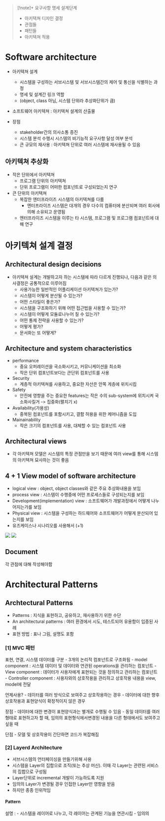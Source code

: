 > [!note]+
> 요구사항 명세 설계단계
> 
> - 아키텍쳐 디자인 결정
> - 관점들
> - 패턴들
> - 아키텍쳐 적용

# Software architecture
- 아키텍쳐 설계
	- 시스템을 구성하는 서브시스템 및 서브시스템간의 제어 및 통신을 식별하는 과정
	- 명세 및 설계간 링크 역할 
	- (object, class 아님, 시스템 단위라 추상화단위가 큼)

- 소프트웨어 아키텍쳐 : 아키텍쳐 설계의 산출물
- 장점
	- stakeholder간의 의사소통 증진
	- 시스템 분석 수행시 시스템의 비기능적 요구사항 달성 여부 분석
	- 큰 규모의 재사용 : 아키텍쳐 단위로 여러 시스템에 재사용될 수 있음


## 아키텍쳐 추상화
- 작은 단위에서 아키텍쳐
	- 프로그램 단위의 아키텍쳐
	- 단위 프로그램이 어떠한 컴포넌트로 구성되었는지 연구
- 큰 단위의 아키텍쳐
	- 복잡한 엔터프라이즈 시스템의 아키텍쳐를 다룸
		- 엔터프라이즈 시스템은 대개의 경우 다수의 컴퓨터에 분산되며 여러 회사에 의해 소유되고 운영됨
	- 엔터프라이즈 시스템을 이루는 타 시스템, 프로그램 및 프로그램 컴포넌트에 대해 연구

# 아키텍쳐 설계 결정
## Architectural design decisions
- 아키텍쳐 설계는 개발하고자 하는 시스템에 따라 다르게 진행되나, 다음과 같은 의사결정은 공통적으로 이루어짐
	- 사용가능한 일반적인 어플리케이션 아키텍쳐가 있는가?
	- 시스템이 어떻게 분산될 수 있는가?
	- 어떤 스타일이 좋은가?
	- 시스템을 구조화하기 위해 어떤 접근법을 사용할 수 있는가?
	- 시스템이 어떻게 모듈로나누어 질 수 있는가?
	- 어떤 통제 전략을 사용할 수 있는가?
	- 어떻게 평가?
	- 문서화는 또 어떻게?

## Architecture and system characteristics
- performance
	- 중요 오퍼레이션을 국소화시키고, 커뮤니케이션을 최소화
	- 작은 단위 컴포넌트보다는 큰단위 컴포넌트를 사용
- Security 
	- 계층적 아키텍쳐를 사용하고, 중요한 자산은 안쪽 게층에 위치시킴
- Safety
	- 안전에 영향을 주는 중요한 features는 작은 수의 sub-system에 위치시켜 국소화사킬거 -> 집중화(펼치기 x)
- Availability(가용성)
	- 중복된 컴포넌트를 포함시키고, 결함 허용을 위한 케머니즘을 도입
- Mainainability
	- 작은 크기의 컴포넌트를 사용, 대체할 수 있는 컴포넌트 사용

## Architectural views
- 각 아키텍쳐 모델은 시스템의 특정 관점만을 보기 때문에 여러 view를 통해 시스템의 아키텍쳐 묘사하는 것이 좋음

## 4 + 1 View model of software architecture
- logical view : object, object classes와 같은 주요 추상화내용을 보임
- process view : 시스템이 수행중에 어떤 프로세스들로 구성되는지를 보임
- Development(implementation) view : 소프트웨어가 개발과정에서 어떻게 나누어지는가를 보임
- Physical view : 시스템을 구성하는 하드웨어와 소프트웨어가 어떻게 분산되어 있는지를 보임
- 유즈케이스나 시나리오를 사용해서 (+1)

![](https://i.imgur.com/i0jRrya.png)
![](https://i.imgur.com/hT57zg9.png)


## Document
각 관점에 대해 작성해야함
# Architectural Patterns
## Archtectural Patterns
- Patterns : 지식을 표현하고, 공유하고, 재사용하기 위한 수단
- An architectural patterns : 여러 환경에서 시도, 테스트되어 유용함이 입증된 사례
- 표현 방법 : 표나 그림, 설명도 포함

### [1] MVC 패턴
표현, 연결, 시스템 데이터를 구분 - 3개의 논리적 컴포넌트로 구조화됨
	- model component : 시스템 데이터 및 데이터와 연관된 operations을 관리하는 컴포넌트
	- View component : 데이터가 사용자에게 표현되는 것을 정의하고 관리하는 컴포넌트
	- Controller component : 사용자와의 상호작용을 관리하고 상호작용 내용을 view, model에 전달

언제사용?
	- 데이터를 여러 방식으로 보여주고 상호작용하는 경우
	- 데이터에 대한 향후 상호작용과 표현양식이 확정적이지 않은 경우

장점
	- 데이터에 대한 변경이 표현양식과는 별개로 수행될 수 있음
	- 동일 데이터를 여러 형태로 표현하고자 할 때, 임의의 표현형식에서변경된 내용을 다른 형태에서도 보여주고 싶을 때

단점
	- 모델 및 상호작용이 간단하면 코드가 복잡해짐


### [2] Layerd Architecture
- 서브시스템의 언터페이싱을 만들기위해 사용
- 시스템을 Layer의 집합으로 조직(또는 추상 머신). 이때 각 Layer는 관련된 서비스의 집합으로 구성됨
- Layer단위로 incremental 개발이 가능하도록 지원
- 임의의 Layer가 변경될 경우 인접한 Layer만 영향을 받음
- 하지만 종종 인위적임
#### Pattern
설명 : 
	- 시스템을 레이어로 나누고, 각 레이어는 관계된 기능을 연관시킴
	- 임의의 
